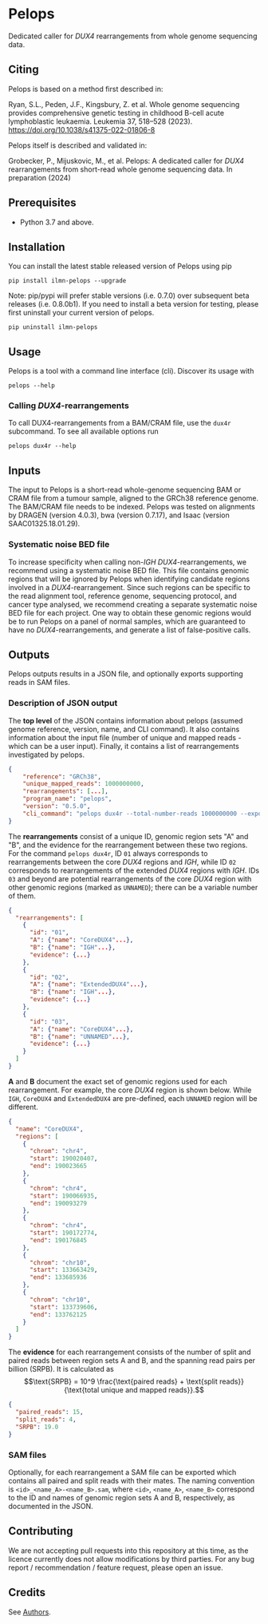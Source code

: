 # Pelops

Dedicated caller for *DUX4* rearrangements from whole genome sequencing data.

## Citing
Pelops is based on a method first described in:

Ryan, S.L., Peden, J.F., Kingsbury, Z. et al.
Whole genome sequencing provides comprehensive genetic testing in childhood B-cell acute lymphoblastic leukaemia.
Leukemia 37, 518–528 (2023). https://doi.org/10.1038/s41375-022-01806-8

Pelops itself is described and validated in:

Grobecker, P., Mijuskovic, M., et al.
Pelops: A dedicated caller for *DUX4* rearrangements from short-read whole genome sequencing data.
In preparation (2024)


## Prerequisites

- Python 3.7 and above.

## Installation

You can install the latest stable released version of Pelops using pip

```shell
pip install ilmn-pelops --upgrade
```

Note: pip/pypi will prefer stable versions (i.e. 0.7.0) over subsequent beta releases (i.e.
0.8.0b1). If you need to install a beta version for testing, please first
uninstall your current version of pelops.

```shell
pip uninstall ilmn-pelops
```

## Usage

Pelops is a tool with a command line interface (cli). Discover its usage with
```shell
pelops --help
```

### Calling _DUX4_-rearrangements
To call DUX4-rearrangements from a BAM/CRAM file, use the `dux4r` subcommand. To
see all available options run
```shell
pelops dux4r --help
```

## Inputs

The input to Pelops is a short-read whole-genome sequencing BAM or CRAM file from a tumour sample,
aligned to the GRCh38 reference genome. The BAM/CRAM file needs to be indexed.
Pelops was tested on alignments by DRAGEN (version 4.0.3), bwa (version 0.7.17), and Isaac (version SAAC01325.18.01.29).

### Systematic noise BED file

To increase specificity when calling non-_IGH_ _DUX4_-rearrangements, we recommend using a systematic noise BED file.
This file contains genomic regions that will be ignored by Pelops when identifying candidate regions involved in a
_DUX4_-rearrangement. Since such regions can be specific to the read alignment tool, reference genome,
sequencing protocol, and cancer type analysed, we recommend creating a separate systematic noise BED file
for each project. One way to obtain these genomic regions would be to run Pelops on a panel of normal samples, which are
guaranteed to have no _DUX4_-rearrangements, and generate a list of false-positive calls.

## Outputs

Pelops outputs results in a JSON file, and optionally exports supporting reads in SAM files.

### Description of JSON output
The **top level** of the JSON contains information about pelops (assumed genome reference, version, name, and CLI command).
It also contains information about the input file (number of unique and mapped reads - which can be a user input).
Finally, it contains a list of rearrangements investigated by pelops.

```json
{
    "reference": "GRCh38",
    "unique_mapped_reads": 1000000000,
    "rearrangements": [...],
    "program_name": "pelops",
    "version": "0.5.0",
    "cli_command": "pelops dux4r --total-number-reads 1000000000 --export . test.bam"
}
```

The **rearrangements** consist of a unique ID, genomic region sets "A" and "B", and the evidence for the rearrangement
between these two regions.
For the command `pelops dux4r`, ID `01` always corresponds to rearrangements between the core _DUX4_ regions and _IGH_,
while ID `02` corresponds to rearrangements of the extended _DUX4_ regions with _IGH_.
IDs `03` and beyond are potential rearrangements of the core _DUX4_ region with other genomic regions (marked as `UNNAMED`);
there can be a variable number of them.

```json
{
  "rearrangements": [
    {
      "id": "01",
      "A": {"name": "CoreDUX4"...},
      "B": {"name": "IGH"...},
      "evidence": {...}
    },
    {
      "id": "02",
      "A": {"name": "ExtendedDUX4"...},
      "B": {"name": "IGH"...},
      "evidence": {...}
    },
    {
      "id": "03",
      "A": {"name": "CoreDUX4"...},
      "B": {"name": "UNNAMED"...},
      "evidence": {...}
    }
  ]
}
```

**A** and **B** document the exact set of genomic regions used for each rearrangement.
For example, the core _DUX4_ region is shown below.
While `IGH`, `CoreDUX4` and `ExtendedDUX4` are pre-defined, each `UNNAMED` region will be different.

```json
{
  "name": "CoreDUX4",
  "regions": [
    {
      "chrom": "chr4",
      "start": 190020407,
      "end": 190023665
    },
    {
      "chrom": "chr4",
      "start": 190066935,
      "end": 190093279
    },
    {
      "chrom": "chr4",
      "start": 190172774,
      "end": 190176845
    },
    {
      "chrom": "chr10",
      "start": 133663429,
      "end": 133685936
    },
    {
      "chrom": "chr10",
      "start": 133739606,
      "end": 133762125
    }
  ]
}
```

The **evidence** for each rearrangement consists of the number of split and paired reads between region sets A and B,
and the spanning read pairs per billion (SRPB). It is calculated as
$$\text{SRPB} = 10^9 \frac{\text{paired reads} + \text{split reads}}{\text{total unique and mapped reads}}.$$

```json
{
  "paired_reads": 15,
  "split_reads": 4,
  "SRPB": 19.0
}
```

### SAM files
Optionally, for each rearrangement a SAM file can be exported which contains all paired and split reads with their mates.
The naming convention is `<id>_<name_A>-<name_B>.sam`, where `<id>`, `<name_A>`, `<name_B>` correspond to the ID and
names of genomic region sets A and B, respectively, as documented in the JSON.

## Contributing
We are not accepting pull requests into this repository at this time, as the
licence currently does not allow modifications by third parties.
For any bug report / recommendation / feature request, please open an issue.

## Credits

See [Authors](AUTHORS.md).
